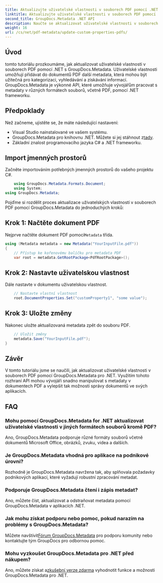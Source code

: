 ```yaml
---
title: Aktualizujte uživatelské vlastnosti v souborech PDF pomocí .NET
linktitle: Aktualizujte uživatelské vlastnosti v souborech PDF pomocí .NET
second_title: GroupDocs.Metadata .NET API
description: Naučte se aktualizovat uživatelské vlastnosti v souborech PDF pomocí .NET s GroupDocs.Metadata. Jednoduché kroky pro efektivní manipulaci s metadaty PDF.
weight: 16
url: /cs/net/pdf-metadata/update-custom-properties-pdfs/
---
```

## Úvod
tomto tutoriálu prozkoumáme, jak aktualizovat uživatelské vlastnosti v souborech PDF pomocí .NET s GroupDocs.Metadata. Uživatelské vlastnosti umožňují přidávat do dokumentů PDF další metadata, která mohou být užitečná pro kategorizaci, vyhledávání a získávání informací. GroupDocs.Metadata je výkonné API, které umožňuje vývojářům pracovat s metadaty v různých formátech souborů, včetně PDF, pomocí .NET frameworku.
## Předpoklady
Než začneme, ujistěte se, že máte následující nastavení:
- Visual Studio nainstalované ve vašem systému.
-  GroupDocs.Metadata pro knihovnu .NET. Můžete si jej stáhnout z[tady](https://releases.groupdocs.com/metadata/net/).
- Základní znalost programovacího jazyka C# a .NET frameworku.

## Import jmenných prostorů
Začněte importováním potřebných jmenných prostorů do vašeho projektu C#.
```csharp
    using GroupDocs.Metadata.Formats.Document;
    using System;
using GroupDocs.Metadata;
```

Pojďme si rozdělit proces aktualizace uživatelských vlastností v souborech PDF pomocí GroupDocs.Metadata do jednoduchých kroků:
## Krok 1: Načtěte dokument PDF
 Nejprve načtěte dokument PDF pomocí`Metadata` třída.
```csharp
using (Metadata metadata = new Metadata("YourInputFile.pdf"))
{
    // Přístup ke kořenovému balíčku pro metadata PDF
    var root = metadata.GetRootPackage<PdfRootPackage>();
```
## Krok 2: Nastavte uživatelskou vlastnost
Dále nastavte v dokumentu uživatelskou vlastnost.
```csharp
    // Nastavte vlastní vlastnost
    root.DocumentProperties.Set("customProperty1", "some value");
```
## Krok 3: Uložte změny
Nakonec uložte aktualizovaná metadata zpět do souboru PDF.
```csharp
    // Uložit změny
    metadata.Save("YourInputFile.pdf");
}
```

## Závěr
V tomto tutoriálu jsme se naučili, jak aktualizovat uživatelské vlastnosti v souborech PDF pomocí GroupDocs.Metadata pro .NET. Využitím tohoto rozhraní API mohou vývojáři snadno manipulovat s metadaty v dokumentech PDF a vylepšit tak možnosti správy dokumentů ve svých aplikacích.

## FAQ
### Mohu pomocí GroupDocs.Metadata for .NET aktualizovat uživatelské vlastnosti v jiných formátech souborů kromě PDF?
Ano, GroupDocs.Metadata podporuje různé formáty souborů včetně dokumentů Microsoft Office, obrázků, zvuku, videa a dalších.
### Je GroupDocs.Metadata vhodná pro aplikace na podnikové úrovni?
Rozhodně je GroupDocs.Metadata navržena tak, aby splňovala požadavky podnikových aplikací, které vyžadují robustní zpracování metadat.
### Podporuje GroupDocs.Metadata čtení i zápis metadat?
Ano, můžete číst, aktualizovat a odstraňovat metadata pomocí GroupDocs.Metadata v aplikacích .NET.
### Jak mohu získat podporu nebo pomoc, pokud narazím na problémy s GroupDocs.Metadata?
 Můžete navštívit[Fórum GroupDocs.Metadata](https://forum.groupdocs.com/c/metadata/14) pro podporu komunity nebo kontaktujte tým GroupDocs pro odbornou pomoc.
### Mohu vyzkoušet GroupDocs.Metadata pro .NET před nákupem?
 Ano, můžete získat a[zkušební verze zdarma](https://releases.groupdocs.com/) vyhodnotit funkce a možnosti GroupDocs.Metadata pro .NET.
